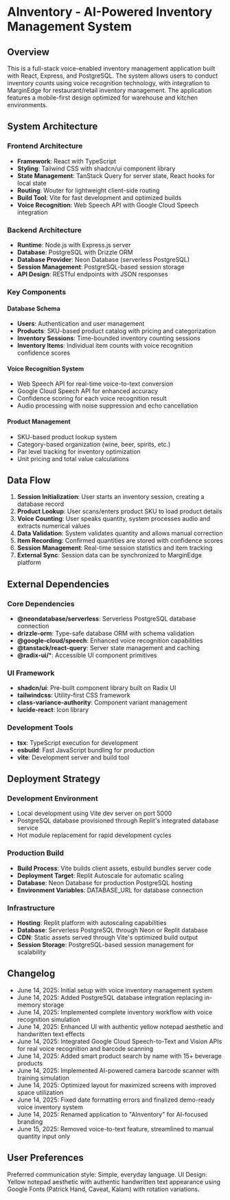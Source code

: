 # AInventory - AI-Powered Inventory Management System

## Overview

This is a full-stack voice-enabled inventory management application built with React, Express, and PostgreSQL. The system allows users to conduct inventory counts using voice recognition technology, with integration to MarginEdge for restaurant/retail inventory management. The application features a mobile-first design optimized for warehouse and kitchen environments.

## System Architecture

### Frontend Architecture
- **Framework**: React with TypeScript
- **Styling**: Tailwind CSS with shadcn/ui component library
- **State Management**: TanStack Query for server state, React hooks for local state
- **Routing**: Wouter for lightweight client-side routing
- **Build Tool**: Vite for fast development and optimized builds
- **Voice Recognition**: Web Speech API with Google Cloud Speech integration

### Backend Architecture
- **Runtime**: Node.js with Express.js server
- **Database**: PostgreSQL with Drizzle ORM
- **Database Provider**: Neon Database (serverless PostgreSQL)
- **Session Management**: PostgreSQL-based session storage
- **API Design**: RESTful endpoints with JSON responses

### Key Components

#### Database Schema
- **Users**: Authentication and user management
- **Products**: SKU-based product catalog with pricing and categorization
- **Inventory Sessions**: Time-bounded inventory counting sessions
- **Inventory Items**: Individual item counts with voice recognition confidence scores

#### Voice Recognition System
- Web Speech API for real-time voice-to-text conversion
- Google Cloud Speech API for enhanced accuracy
- Confidence scoring for each voice recognition result
- Audio processing with noise suppression and echo cancellation

#### Product Management
- SKU-based product lookup system
- Category-based organization (wine, beer, spirits, etc.)
- Par level tracking for inventory optimization
- Unit pricing and total value calculations

## Data Flow

1. **Session Initialization**: User starts an inventory session, creating a database record
2. **Product Lookup**: User scans/enters product SKU to load product details
3. **Voice Counting**: User speaks quantity, system processes audio and extracts numerical values
4. **Data Validation**: System validates quantity and allows manual correction
5. **Item Recording**: Confirmed quantities are stored with confidence scores
6. **Session Management**: Real-time session statistics and item tracking
7. **External Sync**: Session data can be synchronized to MarginEdge platform

## External Dependencies

### Core Dependencies
- **@neondatabase/serverless**: Serverless PostgreSQL database connection
- **drizzle-orm**: Type-safe database ORM with schema validation
- **@google-cloud/speech**: Enhanced voice recognition capabilities
- **@tanstack/react-query**: Server state management and caching
- **@radix-ui/***: Accessible UI component primitives

### UI Framework
- **shadcn/ui**: Pre-built component library built on Radix UI
- **tailwindcss**: Utility-first CSS framework
- **class-variance-authority**: Component variant management
- **lucide-react**: Icon library

### Development Tools
- **tsx**: TypeScript execution for development
- **esbuild**: Fast JavaScript bundling for production
- **vite**: Development server and build tool

## Deployment Strategy

### Development Environment
- Local development using Vite dev server on port 5000
- PostgreSQL database provisioned through Replit's integrated database service
- Hot module replacement for rapid development cycles

### Production Build
- **Build Process**: Vite builds client assets, esbuild bundles server code
- **Deployment Target**: Replit Autoscale for automatic scaling
- **Database**: Neon Database for production PostgreSQL hosting
- **Environment Variables**: DATABASE_URL for database connection

### Infrastructure
- **Hosting**: Replit platform with autoscaling capabilities
- **Database**: Serverless PostgreSQL through Neon or Replit database
- **CDN**: Static assets served through Vite's optimized build output
- **Session Storage**: PostgreSQL-based session management for scalability

## Changelog

- June 14, 2025: Initial setup with voice inventory management system
- June 14, 2025: Added PostgreSQL database integration replacing in-memory storage
- June 14, 2025: Implemented complete inventory workflow with voice recognition simulation
- June 14, 2025: Enhanced UI with authentic yellow notepad aesthetic and handwritten text effects
- June 14, 2025: Integrated Google Cloud Speech-to-Text and Vision APIs for real voice recognition and barcode scanning
- June 14, 2025: Added smart product search by name with 15+ beverage products
- June 14, 2025: Implemented AI-powered camera barcode scanner with training simulation
- June 14, 2025: Optimized layout for maximized screens with improved space utilization
- June 14, 2025: Fixed date formatting errors and finalized demo-ready voice inventory system
- June 14, 2025: Renamed application to "AInventory" for AI-focused branding
- June 15, 2025: Removed voice-to-text feature, streamlined to manual quantity input only

## User Preferences

Preferred communication style: Simple, everyday language.
UI Design: Yellow notepad aesthetic with authentic handwritten text appearance using Google Fonts (Patrick Hand, Caveat, Kalam) with rotation variations.